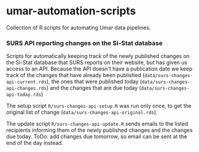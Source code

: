 # umar-automation-scripts

Collection of R scripts for automating Umar data pipelines.

### SURS API reporting changes on the Si-Stat database

Scripts for automatically keeping track of the newly published changes on the Si-Stat database that SURS reports on their website, but has given us access to an API. Because the API doesn't have a publication date we keep track of the changes that have already been published (`data/surs-changes-api-current.rds`), the ones that were published today (`data/surs-changes-api-changes.rds`) and the changes that are due today (`data/surs-changes-api-today.rds`)

The setup script `R/surs-changes-api-setup.R` was run only once, to get the original list of change (`data/surs-changes-api-original.rds`).


The update script `R/surs-changes-api-update.R` sends emails to the listed recipients informing them of the newly published changes and the changes due today. ToDo: add changes due tomorrow, so email can be sent at the end of the day instead. 


